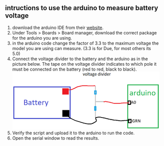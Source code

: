## intructions to use  the arduino to measure battery voltage

1. download the arduino IDE from their [website](https://www.arduino.cc/).
2. Under Tools > Boards > Board manager, download the correct package for the arduino you are using.
3. in the arduino code change the factor of 3.3 to the maximum voltage the model you are using can measure. (3.3 is for Due, for most others its 5.0)
4. Connect the voltage divider to the battery and the arduino as in the picture below. The tape on the voltage divider indicates to which pole it must be connected on the battery (red to red, black to black).
![Arduino_voltage_divider](./arduino_voltage_divider.png)
5. Verify the script and upload it to the arduino to run the code.
6. Open the serial window to read the results.